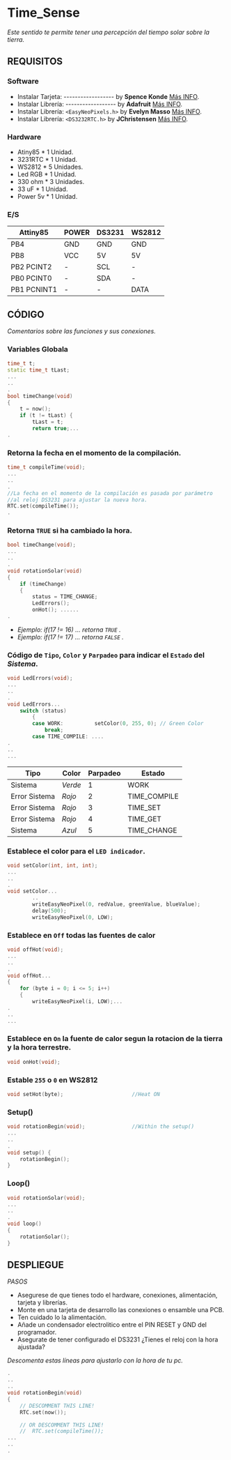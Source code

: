 # Time_Sense

_Este sentido te permite tener una percepción del tiempo solar sobre la tierra._



## REQUISITOS

### Software
* Instalar	Tarjeta:	------------------	by **Spence Konde**		[Más INFO](https://github.com/SpenceKonde/ATTinyCore).
* Instalar	Librería:	------------------	by **Adafruit**			[Más INFO](https://github.com/adafruit/Adafruit_NeoPixel).
* Instalar	Librería:	`<EasyNeoPixels.h>`	by **Evelyn Masso**		[Más INFO](https://github.com/outofambit/easy-neopixels).
* Instalar	Librería:	`<DS3232RTC.h>`		by **JChristensen**		[Más INFO](https://github.com/JChristensen/DS3232RTC).

### Hardware
* Atiny85	* 1	Unidad.
* 3231RTC	* 1 Unidad.
* WS2812	* 5 Unidades.
* Led RGB	* 1 Unidad.
* 330 ohm	* 3 Unidades.
* 33 uF		* 1 Unidad.
* Power 5v	* 1 Unidad.

### E/S
|	Attiny85	|		POWER		|		DS3231		|		WS2812		|			
|		----	|		----		|		----		|		----		|
|	PB4			|		GND			|		GND			|		GND			|
|	PB8			|		VCC			|		5V			|		5V			|
|	PB2	PCINT2	|		-			|		SCL			|		-			|
|	PB0 PCINT0	|		-			|		SDA			|		-			|
|	PB1 PCNINT1	|		-			|		-			|		DATA		|




## CÓDIGO
_Comentarios sobre las funciones y sus conexiones._

### Variables Globala
``` c++
time_t t;
static time_t tLast;
...
..
.
bool timeChange(void)
{
	t = now();
	if (t != tLast) {
		tLast = t;
		return true;...
.
```


### Retorna la fecha en el momento de la compilación.
``` c++
time_t compileTime(void);
...
..
.
//La fecha en el momento de la compilación es pasada por parámetro
//al reloj DS3231 para ajustar la nueva hora.
RTC.set(compileTime());   
.
```



### Retorna ```TRUE``` si ha cambiado la hora.
``` c++
bool timeChange(void);
...
..
.
void rotationSolar(void) 
{
	if (timeChange)
	{
		status = TIME_CHANGE;
		LedErrors();
		onHot(); ......
.
```
* _Ejemplo: if(17 != 16) ... retorna `TRUE` ._
* _Ejemplo: if(17 != 17) ... retorna `FALSE` ._



### Código de `Tipo`, `Color` y `Parpadeo` para indicar el `Estado` del *Sistema*.
``` c++
void LedErrors(void);
...
..
.
void LedErrors...
	switch (status)
		{
		case WORK:			setColor(0, 255, 0); // Green Color
			break;
		case TIME_COMPILE: ....
.
..
...
```
|	 Tipo				|	 Color		|		 Parpadeo	|		Estado		|
|	  ----				|	----		|		----		|		----		|
|	  Sistema			|	_Verde_		|			1		|		WORK		|
|	 Error Sistema		|	_Rojo_		|			2		|	TIME_COMPILE	|
|	 Error Sistema		|	_Rojo_		|			3		|	TIME_SET		|
|	 Error Sistema		|	_Rojo_		|			4		|	TIME_GET		|
|	  Sistema			|	_Azul_		|			5		|	TIME_CHANGE		|



###	Establece el color para el `LED indicador`.
``` c++
void setColor(int, int, int);
...
..
.
void setColor...
	    ..
		writeEasyNeoPixel(0, redValue, greenValue, blueValue);
		delay(500);
		writeEasyNeoPixel(0, LOW);
```



### Establece en `Off` todas las fuentes de calor
``` c++
void offHot(void);
...
..
.
void offHot...
{
	for (byte i = 0; i <= 5; i++)
	{
		writeEasyNeoPixel(i, LOW);...
.
..
...
```

### Establece en `On` la fuente de calor segun la rotacion de la tierra y la hora terrestre.
``` c++
void onHot(void);
```

### Estable `255` o `0` en WS2812
``` c++
void setHot(byte);						//Heat ON
```

### Setup()
``` c++
void rotationBegin(void);				//Within the setup()
...
..
.
void setup() {	
	rotationBegin();
}
```

### Loop()
``` c++
void rotationSolar(void);
...
..
.
void loop() 
{
	rotationSolar();
}
 ```



## DESPLIEGUE
*PASOS*
* Asegurese de que tienes todo el hardware, conexiones, alimentación, tarjeta y librerías. 
* Monte en una tarjeta de desarrollo las conexiones o ensamble una PCB.
* Ten cuidado lo la alimentación.
* Añade un condensador electrolitico entre el PIN RESET y GND del programador.
* Asegurate de tener configurado el DS3231 ¿Tienes el reloj con la hora ajustada?

_Descomenta estas líneas para ajustarlo con la hora de tu pc._
``` c++
.
..
..
void rotationBegin(void)
{
	// DESCOMMENT THIS LINE! 
	RTC.set(now()); 

	// OR DESCOMMENT THIS LINE!  
	//	RTC.set(compileTime());  
...
..
.
```
